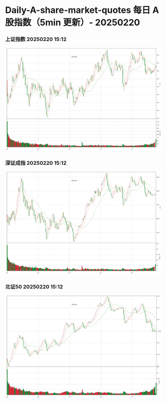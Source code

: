 
# Daily-A-share-market-quotes 每日 A 股指数（5min 更新）- 20250220

### 上证指数 20250220 15:12
![](./fig/2025/2/20250220-sh000001.png)

### 深证成指 20250220 15:12
![](./fig/2025/2/20250220-sz399001.png)

### 北证50 20250220 15:12
![](./fig/2025/2/20250220-bj899050.png)
